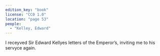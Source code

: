 ```yaml
---
edition_key: "book"
license: "CC0 1.0"
location: "page 53"
people:
  - "Kelley, Edward"
---
```

I receyved Sir Edward Kellyes letters of the Emperor’s, inviting
me to his servyce again.
